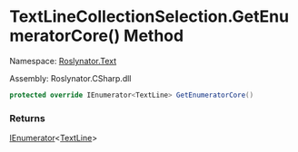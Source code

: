 # TextLineCollectionSelection\.GetEnumeratorCore\(\) Method

Namespace: [Roslynator.Text](../../README.md)

Assembly: Roslynator\.CSharp\.dll

```csharp
protected override IEnumerator<TextLine> GetEnumeratorCore()
```

### Returns

[IEnumerator](https://docs.microsoft.com/en-us/dotnet/api/system.collections.generic.ienumerator-1)\<[TextLine](https://docs.microsoft.com/en-us/dotnet/api/microsoft.codeanalysis.text.textline)>


